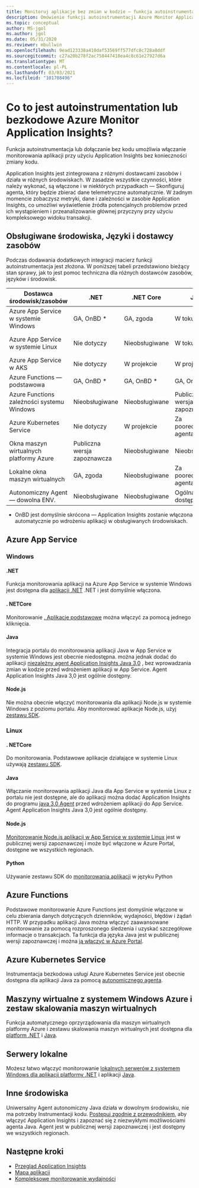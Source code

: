 ```yaml
---
title: Monitoruj aplikacje bez zmian w kodzie — funkcja autoinstrumentacja dla Azure Monitor Application Insights | Microsoft Docs
description: Omówienie funkcji autoinstrumentacji Azure Monitor Application Insights — zarządzanie wydajnością aplikacji bezkodowej
ms.topic: conceptual
author: MS-jgol
ms.author: jgol
ms.date: 05/31/2020
ms.reviewer: mbullwin
ms.openlocfilehash: 9ead123338a410daf53569ff577dfc8c728a8ddf
ms.sourcegitcommit: c27a20b278f2ac758447418ea4c8c61e27927d6a
ms.translationtype: MT
ms.contentlocale: pl-PL
ms.lasthandoff: 03/03/2021
ms.locfileid: "101708496"
---
```

# <a name="what-is-auto-instrumentation-or-codeless-attach---azure-monitor-application-insights"></a>Co to jest autoinstrumentation lub bezkodowe Azure Monitor Application Insights?

Funkcja autoinstrumentacja lub dołączanie bez kodu umożliwia włączanie monitorowania aplikacji przy użyciu Application Insights bez konieczności zmiany kodu.  

Application Insights jest zintegrowana z różnymi dostawcami zasobów i działa w różnych środowiskach. W zasadzie wszystkie czynności, które należy wykonać, są włączone i w niektórych przypadkach — Skonfiguruj agenta, który będzie zbierać dane telemetryczne automatycznie. W żadnym momencie zobaczysz metryki, dane i zależności w zasobie Application Insights, co umożliwi wyświetlenie źródła potencjalnych problemów przed ich wystąpieniem i przeanalizowanie głównej przyczyny przy użyciu kompleksowego widoku transakcji.

## <a name="supported-environments-languages-and-resource-providers"></a>Obsługiwane środowiska, Języki i dostawcy zasobów

Podczas dodawania dodatkowych integracji macierz funkcji autoinstrumentacja jest złożona. W poniższej tabeli przedstawiono bieżący stan sprawy, jak to jest pomoc techniczna dla różnych dostawców zasobów, języków i środowisk.

|Dostawca środowisk/zasobów          | .NET            | .NET Core       | Java            | Node.js         | Python          |
|---------------------------------------|-----------------|-----------------|-----------------|-----------------|-----------------|
|Azure App Service w systemie Windows           | GA, OnBD *       | GA, zgoda      | W toku     | W toku     | Nieobsługiwane   |
|Azure App Service w systemie Linux             | Nie dotyczy             | Nieobsługiwane   | W toku     | Publiczna wersja zapoznawcza  | Nieobsługiwane   |
|Azure App Service w AKS               | Nie dotyczy             | W projekcie       | W projekcie       | W projekcie       | Nieobsługiwane   |
|Azure Functions — podstawowa                | GA, OnBD *       | GA, OnBD *       | GA, OnBD *       | GA, OnBD *       | GA, OnBD *       |
|Azure Functions zależności systemu Windows | Nieobsługiwane   | Nieobsługiwane   | Publiczna wersja zapoznawcza  | Nieobsługiwane   | Nieobsługiwane   |
|Azure Kubernetes Service               | Nie dotyczy             | W projekcie       | Za poorednictwem agenta   | W projekcie       | Nieobsługiwane   |
|Okna maszyn wirtualnych platformy Azure                      | Publiczna wersja zapoznawcza  | Nieobsługiwane   | Nieobsługiwane   | Nieobsługiwane   | Nieobsługiwane   |
|Lokalne okna maszyn wirtualnych                | GA, zgoda      | Nieobsługiwane   | Za poorednictwem agenta   | Nieobsługiwane   | Nieobsługiwane   |
|Autonomiczny Agent — dowolna ENV.            | Nieobsługiwane   | Nieobsługiwane   | Ogólna dostępność              | Nieobsługiwane   | Nieobsługiwane   |

* OnBD jest domyślnie skrócona — Application Insights zostanie włączona automatycznie po wdrożeniu aplikacji w obsługiwanych środowiskach. 

## <a name="azure-app-service"></a>Azure App Service

### <a name="windows"></a>Windows

#### <a name="net"></a>.NET
Funkcja monitorowania aplikacji na Azure App Service w systemie Windows jest dostępna dla [aplikacji .NET](./azure-web-apps.md?tabs=net) .NET i jest domyślnie włączona.

#### <a name="netcore"></a>. NETCore
Monitorowanie [. Aplikacje podstawowe](./azure-web-apps.md?tabs=netcore) można włączyć za pomocą jednego kliknięcia.

#### <a name="java"></a>Java
Integracja portalu do monitorowania aplikacji Java w App Service w systemie Windows jest obecnie niedostępna. można jednak dodać do aplikacji [niezależny agent Application Insights Java 3,0](./java-in-process-agent.md) , bez wprowadzania zmian w kodzie przed wdrożeniem aplikacji w App Service. Agent Application Insights Java 3,0 jest ogólnie dostępny.

#### <a name="nodejs"></a>Node.js
Nie można obecnie włączyć monitorowania dla aplikacji Node.js w systemie Windows z poziomu portalu. Aby monitorować aplikacje Node.js, użyj [zestawu SDK](./nodejs.md).

### <a name="linux"></a>Linux

#### <a name="netcore"></a>. NETCore
Do monitorowania. Podstawowe aplikacje działające w systemie Linux używają [zestawu SDK](./asp-net-core.md).

#### <a name="java"></a>Java 
Włączanie monitorowania aplikacji Java dla App Service w systemie Linux z portalu nie jest dostępne, ale do aplikacji można dodać Application Insights do programu [java 3,0 Agent](./java-in-process-agent.md) przed wdrożeniem aplikacji do App Service. Agent Application Insights Java 3,0 jest ogólnie dostępny.

#### <a name="nodejs"></a>Node.js
[Monitorowanie Node.js aplikacji w App Service w systemie Linux](./azure-web-apps.md?tabs=nodejs) jest w publicznej wersji zapoznawczej i może być włączone w Azure Portal, dostępne we wszystkich regionach. 

#### <a name="python"></a>Python
Używanie zestawu SDK do [monitorowania aplikacji](./opencensus-python.md) w języku Python 

## <a name="azure-functions"></a>Azure Functions

Podstawowe monitorowanie Azure Functions jest domyślnie włączone w celu zbierania danych dotyczących dzienników, wydajności, błędów i żądań HTTP. W przypadku aplikacji Java można włączyć zaawansowane monitorowanie za pomocą rozproszonego śledzenia i uzyskać szczegółowe informacje o transakcjach. Ta funkcja dla języka Java jest w publicznej wersji zapoznawczej i można [ją włączyć w Azure Portal](./monitor-functions.md).

## <a name="azure-kubernetes-service"></a>Azure Kubernetes Service

Instrumentacja bezkodowa usługi Azure Kubernetes Service jest obecnie dostępna dla aplikacji Java za pomocą [autonomicznego agenta](./java-in-process-agent.md). 

## <a name="azure-windows-vms-and-virtual-machine-scale-set"></a>Maszyny wirtualne z systemem Windows Azure i zestaw skalowania maszyn wirtualnych

Funkcja automatycznego oprzyrządowania dla maszyn wirtualnych platformy Azure i zestawu skalowania maszyn wirtualnych jest dostępna dla [platform .NET](./azure-vm-vmss-apps.md) i [Java](./java-in-process-agent.md).  

## <a name="on-premises-servers"></a>Serwery lokalne
Możesz łatwo włączyć monitorowanie [lokalnych serwerów z systemem Windows dla aplikacji platformy .NET](./status-monitor-v2-overview.md) i aplikacji [Java](./java-in-process-agent.md).

## <a name="other-environments"></a>Inne środowiska
Uniwersalny Agent autonomiczny Java działa w dowolnym środowisku, nie ma potrzeby Instrumentacji kodu. [Postępuj zgodnie z przewodnikiem,](./java-in-process-agent.md) aby włączyć Application Insights i zapoznać się z niezwykłymi możliwościami agenta Java. Agent jest w publicznej wersji zapoznawczej i jest dostępny we wszystkich regionach. 

## <a name="next-steps"></a>Następne kroki

* [Przegląd Application Insights](./app-insights-overview.md)
* [Mapa aplikacji](./app-map.md)
* [Kompleksowe monitorowanie wydajności](../app/tutorial-performance.md)